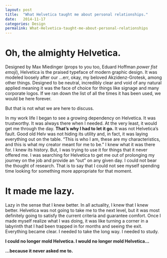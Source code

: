 ```yaml
---
layout: post
title:  "What Helvetica taught me about personal relationships."
date:   2014-11-17
categories: Design
permalink: What-Helvetica-taught-me-about-personal-relationships
---
```


Oh, the almighty Helvetica.
===

Designed by Max Miedinger (props to you too, Eduard Hoffman *power fist emoji*), Helvetica is the praised typeface of modern graphic design. It was modeled loosely after our …err, okay, my beloved Akzidenz-Grotesk, among other things. Designed to be neutral, incredibly clear and void of any natural applied meaning it was the face of choice for things like signage and many corporate logos. If we ran down the list of all the times it has been used, we would be here forever.

But that is not what we are here to discuss.

In my work life I began to see a growing dependency on Helvetica. It was trustworthy. It was always there when I needed. At the very least, it would get me through the day. **That’s why I had to let it go.** It was not Helvetica’s fault. Good old Helv was not hiding its utility and, in fact, it was laying everything out on the table. “This is who I am, these are my characteristics, and this is what my creator meant for me to be.” I knew what it was there for. I knew its history. But, I was trying to use it for things that it never offered me. I was searching for Helvetica to get me out of prolonging my journey on the job and provide an “out” on any given day. I could not bear the thought of research. That is to say that I could not see myself spending time looking for something more appropriate for that moment.

It made me lazy.
===

Lazy in the sense that I knew better. In all actuality, I knew that I knew better. Helvetica was not going to take me to the next level, but it was most definitely going to satisfy the current criteria and guarantee comfort. Once I made myself realize what I was doing, it was like turning a corner in a labyrinth that I had been trapped in for months and seeing the exit. Everything became clear. I needed to take the long way. I needed to study.

**I could no longer mold Helvetica. I would no longer mold Helvetica…**

**…because it never asked me to.**
